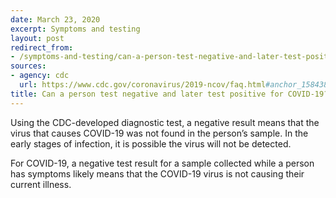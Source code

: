 ```yaml
---
date: March 23, 2020
excerpt: Symptoms and testing
layout: post
redirect_from:
- /symptoms-and-testing/can-a-person-test-negative-and-later-test-positive-for-covid-19/
sources:
- agency: cdc
  url: https://www.cdc.gov/coronavirus/2019-ncov/faq.html#anchor_1584389201096
title: Can a person test negative and later test positive for COVID-19?
---
```


Using the CDC-developed diagnostic test, a negative result means that the virus that causes COVID-19 was not found in the person’s sample. In the early stages of infection, it is possible the virus will not be detected.

For COVID-19, a negative test result for a sample collected while a person has symptoms likely means that the COVID-19 virus is not causing their current illness.